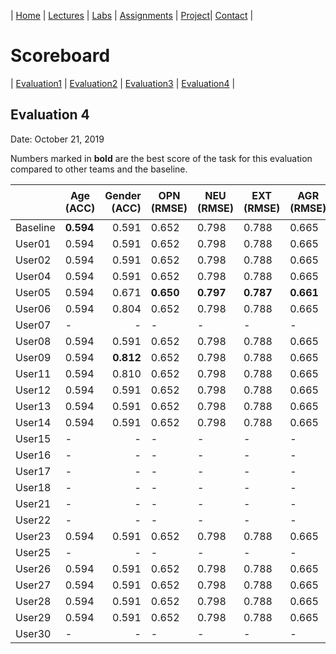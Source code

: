 

| [Home](../index.md) | [Lectures](../lectures.md) | [Labs](../labs.md) | [Assignments](../assignments.md) | [Project](../project.md)| [Contact](../contact.md) |


# Scoreboard

| [Evaluation1](evaluation1.md) | [Evaluation2](evaluation2.md) | [Evaluation3](evaluation3.md) | [Evaluation4](evaluation4.md) |

## Evaluation 4

Date: October 21, 2019

Numbers marked in **bold** are the best score of the task for this evaluation compared to other teams and the baseline.



|       | Age (ACC) | Gender (ACC) | OPN (RMSE) | NEU (RMSE) | EXT (RMSE) | AGR (RMSE) | CON (RMSE) | Full Grade |  Rank 🏆|
|-------|--------------|----------:|------------|------------|------------|------------|------------|------------|-------|
| Baseline|**0.594**|0.591|0.652|0.798|0.788|0.665|0.734|-|5|
| User01 |0.594|0.591|0.652|0.798|0.788|0.665|0.734|-|5|
| User02 |0.594|0.591|0.652|0.798|0.788|0.665|0.734|-|5|
| User04 |0.594|0.591|0.652|0.798|0.788|0.665|0.734|-|5|
| User05 |0.594|0.671|**0.650**|**0.797**|**0.787**|**0.661**|**0.728**|✅|1|
| User06 |0.594|0.804|0.652|0.798|0.788|0.665|0.734|✅|4|
| User07 |-|-|-|-|-|-|-|-|
| User08 |0.594|0.591|0.652|0.798|0.788|0.665|0.734|-|5|
| User09 |0.594|**0.812**|0.652|0.798|0.788|0.665|0.734|✅|2|
| User11 |0.594|0.810|0.652|0.798|0.788|0.665|0.734|✅|3|
| User12 |0.594|0.591|0.652|0.798|0.788|0.665|0.734|-|5|
| User13 |0.594|0.591|0.652|0.798|0.788|0.665|0.734|-|5|
| User14 |0.594|0.591|0.652|0.798|0.788|0.665|0.734|-|5|
| User15 |-|-|-|-|-|-|-|-|
| User16 |-|-|-|-|-|-|-|-|
| User17 |-|-|-|-|-|-|-|-|
| User18 |-|-|-|-|-|-|-|-|
| User21 |-|-|-|-|-|-|-|-|
| User22 |-|-|-|-|-|-|-|-|
| User23 |0.594|0.591|0.652|0.798|0.788|0.665|0.734|-|5|
| User25 |-|-|-|-|-|-|-|-|
| User26 |0.594|0.591|0.652|0.798|0.788|0.665|0.734|-|5|
| User27 |0.594|0.591|0.652|0.798|0.788|0.665|0.734|-|5|
| User28 |0.594|0.591|0.652|0.798|0.788|0.665|0.734|-|5|
| User29 |0.594|0.591|0.652|0.798|0.788|0.665|0.734|-|5|
| User30 |-|-|-|-|-|-|-|-|
